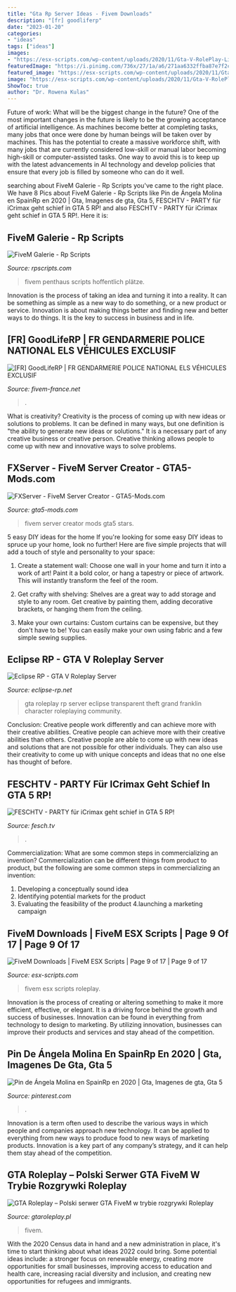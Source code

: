 ```yaml
---
title: "Gta Rp Server Ideas - Fivem Downloads"
description: "[fr] goodliferp"
date: "2023-01-20"
categories:
- "ideas"
tags: ["ideas"]
images:
- "https://esx-scripts.com/wp-content/uploads/2020/11/Gta-V-RolePlay-Life-FIVEM.jpg"
featuredImage: "https://i.pinimg.com/736x/27/1a/a6/271aa6332ffba87e7f2c09726b4b86b5.jpg"
featured_image: "https://esx-scripts.com/wp-content/uploads/2020/11/Gta-V-RolePlay-Life-FIVEM.jpg"
image: "https://esx-scripts.com/wp-content/uploads/2020/11/Gta-V-RolePlay-Life-FIVEM.jpg"
ShowToc: true
author: "Dr. Rowena Kulas"
---
```



Future of work: What will be the biggest change in the future?
One of the most important changes in the future is likely to be the growing acceptance of artificial intelligence. As machines become better at completing tasks, many jobs that once were done by human beings will be taken over by machines. This has the potential to create a massive workforce shift, with many jobs that are currently considered low-skill or manual labor becoming high-skill or computer-assisted tasks. One way to avoid this is to keep up with the latest advancements in AI technology and develop policies that ensure that every job is filled by someone who can do it well.

	

		
searching about FiveM Galerie - Rp Scripts you've came to the right place. We have 8 Pics about FiveM Galerie - Rp Scripts like Pin de Ángela Molina en SpainRp en 2020 | Gta, Imagenes de gta, Gta 5, FESCHTV - PARTY für iCrimax geht schief in GTA 5 RP! and also FESCHTV - PARTY für iCrimax geht schief in GTA 5 RP!. Here it is:
		
    
## FiveM Galerie - Rp Scripts

<img loading=lazy src="https://i2.wp.com/rpscripts.com/wp-content/uploads/2020/06/Gta-V-FiveM-Penthaus.jpg?fit=1920%2C1080&amp;ssl=1" onerror="this.onerror=null;this.src='https://tse2.mm.bing.net/th?id=OIP.UCL5MRHCaOjgUDwKv7uvQwHaEK&amp;pid=15.1';" alt="FiveM Galerie - Rp Scripts">

_Source: rpscripts.com_

>fivem penthaus scripts hoffentlich plätze. 

	

Innovation is the process of taking an idea and turning it into a reality. It can be something as simple as a new way to do something, or a new product or service. Innovation is about making things better and finding new and better ways to do things. It is the key to success in business and in life.

    
## [FR] GoodLifeRP | FR GENDARMERIE POLICE NATIONAL ELS VÉHICULES EXCLUSIF

<img loading=lazy src="https://fivem-france.net/uploads/default/optimized/2X/6/6a58a95d906c96bd7db19e6ff77ff34ad2053332_2_1035x492.jpeg" onerror="this.onerror=null;this.src='https://tse1.mm.bing.net/th?id=OIP.k3F4ciNRDpPBSn5QX_8YEgHaDh&amp;pid=15.1';" alt="[FR] GoodLifeRP | FR GENDARMERIE POLICE NATIONAL ELS VÉHICULES EXCLUSIF">

_Source: fivem-france.net_

>. 

	

What is creativity?
Creativity is the process of coming up with new ideas or solutions to problems. It can be defined in many ways, but one definition is "the ability to generate new ideas or solutions." It is a necessary part of any creative business or creative person. Creative thinking allows people to come up with new and innovative ways to solve problems.

    
## FXServer - FiveM Server Creator - GTA5-Mods.com

<img loading=lazy src="https://img.gta5-mods.com/q75/images/fxserver-fivem-server-creator/9f056b-preview.png" onerror="this.onerror=null;this.src='https://tse3.mm.bing.net/th?id=OIP.DKetq3bxZRpJ6kTM-kucnQHaD6&amp;pid=15.1';" alt="FXServer - FiveM Server Creator - GTA5-Mods.com">

_Source: gta5-mods.com_

>fivem server creator mods gta5 stars. 

	

5 easy DIY ideas for the home
If you're looking for some easy DIY ideas to spruce up your home, look no further! Here are five simple projects that will add a touch of style and personality to your space:
1. Create a statement wall: Choose one wall in your home and turn it into a work of art! Paint it a bold color, or hang a tapestry or piece of artwork. This will instantly transform the feel of the room.

2. Get crafty with shelving: Shelves are a great way to add storage and style to any room. Get creative by painting them, adding decorative brackets, or hanging them from the ceiling.

3. Make your own curtains: Custom curtains can be expensive, but they don't have to be! You can easily make your own using fabric and a few simple sewing supplies.


    
## Eclipse RP - GTA V Roleplay Server

<img loading=lazy src="https://eclipse-rp.net/images/right-mob-back.png" onerror="this.onerror=null;this.src='https://tse3.mm.bing.net/th?id=OIP.2kicM_zWTZYTj_-k4-1DGwAAAA&amp;pid=15.1';" alt="Eclipse RP - GTA V Roleplay Server">

_Source: eclipse-rp.net_

>gta roleplay rp server eclipse transparent theft grand franklin character roleplaying community. 

	

Conclusion: Creative people work differently and can achieve more with their creative abilities.
Creative people can achieve more with their creative abilities than others. Creative people are able to come up with new ideas and solutions that are not possible for other individuals. They can also use their creativity to come up with unique concepts and ideas that no one else has thought of before.

    
## FESCHTV - PARTY Für ICrimax Geht Schief In GTA 5 RP!

<img loading=lazy src="https://www.fesch.tv/wp-content/uploads/2021/08/PARTY-fuer-iCrimax-geht-schief-in-GTA-5-RP.jpg" onerror="this.onerror=null;this.src='https://tse1.mm.bing.net/th?id=OIP.WpYg-BuDBtnLUwwyfdXrLAHaEK&amp;pid=15.1';" alt="FESCHTV - PARTY für iCrimax geht schief in GTA 5 RP!">

_Source: fesch.tv_

>. 

	

Commercialization: What are some common steps in commercializing an invention?
Commercialization can be different things from product to product, but the following are some common steps in commercializing an invention:
1. Developing a conceptually sound idea 
2. Identifying potential markets for the product 
3. Evaluating the feasibility of the product 
4.launching a marketing campaign 

    
## FiveM Downloads | FiveM ESX Scripts | Page 9 Of 17 | Page 9 Of 17

<img loading=lazy src="https://esx-scripts.com/wp-content/uploads/2020/11/Gta-V-RolePlay-Life-FIVEM.jpg" onerror="this.onerror=null;this.src='https://tse2.mm.bing.net/th?id=OIP.VX5GCsP5gNQqduFn4jI_hwHaEK&amp;pid=15.1';" alt="FiveM Downloads | FiveM ESX Scripts | Page 9 of 17 | Page 9 of 17">

_Source: esx-scripts.com_

>fivem esx scripts roleplay. 

	

Innovation is the process of creating or altering something to make it more efficient, effective, or elegant. It is a driving force behind the growth and success of businesses. Innovation can be found in everything from technology to design to marketing. By utilizing innovation, businesses can improve their products and services and stay ahead of the competition.

    
## Pin De Ángela Molina En SpainRp En 2020 | Gta, Imagenes De Gta, Gta 5

<img loading=lazy src="https://i.pinimg.com/736x/27/1a/a6/271aa6332ffba87e7f2c09726b4b86b5.jpg" onerror="this.onerror=null;this.src='https://tse3.mm.bing.net/th?id=OIP.nawVwoYnIVIj0SR2T7_0hAHaNH&amp;pid=15.1';" alt="Pin de Ángela Molina en SpainRp en 2020 | Gta, Imagenes de gta, Gta 5">

_Source: pinterest.com_

>. 

	

Innovation is a term often used to describe the various ways in which people and companies approach new technology. It can be applied to everything from new ways to produce food to new ways of marketing products. Innovation is a key part of any company’s strategy, and it can help them stay ahead of the competition.

    
## GTA Roleplay – Polski Serwer GTA FiveM W Trybie Rozgrywki Roleplay

<img loading=lazy src="https://gtaroleplay.pl/wp-content/uploads/2020/04/Logo-GTA-RP-1200-Facebook-1024x1024.png" onerror="this.onerror=null;this.src='https://tse4.mm.bing.net/th?id=OIP.Y6iTR8hIPDAvoATnw44dFAHaHa&amp;pid=15.1';" alt="GTA Roleplay – Polski serwer GTA FiveM w trybie rozgrywki Roleplay">

_Source: gtaroleplay.pl_

>fivem. 

	

With the 2020 Census data in hand and a new administration in place, it's time to start thinking about what ideas 2022 could bring. Some potential ideas include: a stronger focus on renewable energy, creating more opportunities for small businesses, improving access to education and health care, increasing racial diversity and inclusion, and creating new opportunities for refugees and immigrants.

